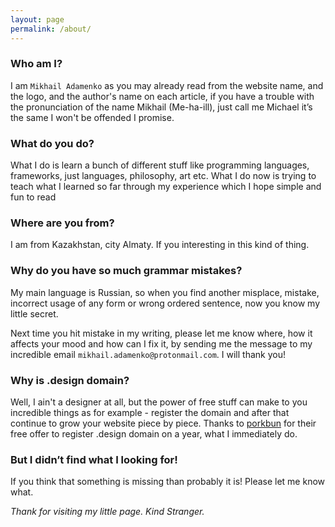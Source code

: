 ```yaml
---
layout: page
permalink: /about/
---
```


### Who am I?
I am `Mikhail Adamenko` as you may already read from the website name, and the logo, and the author's name on each article, if you have a trouble with the pronunciation of the name Mikhail (Me-ha-ill), just call me Michael it’s the same I won't be offended I promise.

### What do you do?
What I do is learn a bunch of different stuff like programming languages, frameworks, just languages, philosophy, art etc. What I do now is trying to teach what I learned so far through my experience which I hope simple and fun to read

### Where are you from?
I am from Kazakhstan, city Almaty. If you interesting in this kind of thing.

### Why do you have so much grammar mistakes?
My main language is Russian, so when you find another misplace, mistake, incorrect usage of any form or wrong ordered sentence, now you know my little secret.

Next time you hit mistake in my writing, please let me know where, how it affects your mood and how can I fix it, by sending me the message to my incredible email `mikhail.adamenko@protonmail.com`. I will thank you!

### Why is .design domain?
Well, I ain't a designer at all, but the power of free stuff can make to you incredible things as for example - register the domain and after that continue to grow your website piece by piece. Thanks to [porkbun](https://porkbun.com/) for their free offer to register .design domain on a year, what I immediately do.

### But I didn’t find what I looking for!
If you think that something is missing than probably it is! Please let me know what.

*Thank for visiting my little page. Kind Stranger.*